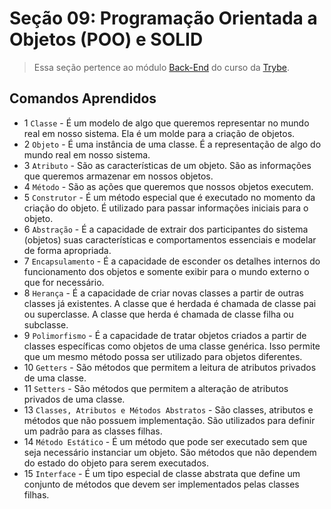 # Seção 09: Programação Orientada a Objetos (POO) e SOLID

>Essa seção pertence ao módulo [Back-End](https://github.com/Ruan-Portella/Trybe_Exercicios/tree/main/back-end) do curso da [Trybe](https://www.betrybe.com/).

## Comandos Aprendidos

- 1 `Classe` - É um modelo de algo que queremos representar no mundo real em nosso sistema. Ela é um molde para a criação de objetos.
- 2 `Objeto` - É uma instância de uma classe. É a representação de algo do mundo real em nosso sistema.
- 3 `Atributo` - São as características de um objeto. São as informações que queremos armazenar em nossos objetos.
- 4 `Método` - São as ações que queremos que nossos objetos executem.
- 5 `Construtor` - É um método especial que é executado no momento da criação do objeto. É utilizado para passar informações iniciais para o objeto.
- 6 `Abstração` - É a capacidade de extrair dos participantes do sistema (objetos) suas características e comportamentos essenciais e modelar de forma apropriada.
- 7 `Encapsulamento` - É a capacidade de esconder os detalhes internos do funcionamento dos objetos e somente exibir para o mundo externo o que for necessário.
- 8 `Herança` - É a capacidade de criar novas classes a partir de outras classes já existentes. A classe que é herdada é chamada de classe pai ou superclasse. A classe que herda é chamada de classe filha ou subclasse.
- 9 `Polimorfismo` - É a capacidade de tratar objetos criados a partir de classes específicas como objetos de uma classe genérica. Isso permite que um mesmo método possa ser utilizado para objetos diferentes.
- 10 `Getters` - São métodos que permitem a leitura de atributos privados de uma classe.
- 11 `Setters` - São métodos que permitem a alteração de atributos privados de uma classe.
- 13 `Classes, Atributos e Métodos Abstratos` - São classes, atributos e métodos que não possuem implementação. São utilizados para definir um padrão para as classes filhas.
- 14 `Método Estático` - É um método que pode ser executado sem que seja necessário instanciar um objeto. São métodos que não dependem do estado do objeto para serem executados.
- 15 `Interface` - É um tipo especial de classe abstrata que define um conjunto de métodos que devem ser implementados pelas classes filhas.
